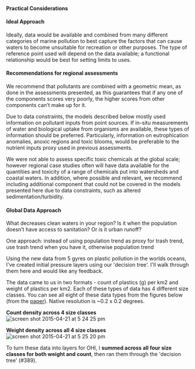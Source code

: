 #### Practical Considerations

#### Ideal Approach

Ideally, data would be available and combined from many different categories of marine pollution to best capture the factors that can cause waters to become unsuitable for recreation or other purposes. The type of reference point used will depend on the data available; a functional relationship would be best for setting limits to uses.

#### Recommendations for regional assessments

We recommend that pollutants are combined with a geometric mean, as done in the assessments presented, as this guarantees that if any one of the components scores very poorly, the higher scores from other components can’t make up for it.

Due to data constraints, the models described below mostly used information on pollutant inputs from point sources. If in-situ measurements of water and biological uptake from organisms are available, these types of information should be preferred. Particularly, information on eutrophication anomalies, anoxic regions and toxic blooms, would be preferable to the nutrient inputs proxy used in previous assessments.

We were not able to assess specific toxic chemicals at the global scale; however regional case studies often will have data available for the quantities and toxicity of a range of chemicals put into watersheds and coastal waters. In addition, where possible and relevant, we recommend including additional component that could not be covered in the models presented here due to data constraints, such as altered sedimentation/turbidity.

#### Global Data Approach

<!---From Ecuador--->

What decreases clean waters in your region? Is it when the population doesn’t have access to sanitation? Or is it urban runoff?

<!---From #145--->
One approach:
instead of using population trend as proxy for trash trend, use trash trend when you have it, otherwise population trend

<!---From issue #306--->

Using the new data from 5 gyres on plastic pollution in the worlds oceans, I've created initial pressure layers using our 'decision tree'. I'll walk through them here and would like any feedback.

The data came to us in two formats - count of plastics (g) per km2 and weight of plastics per km2. Each of these types of data has 4 different size classes. You can see all eight of these data types from the figures below (from the [paper](http://journals.plos.org/plosone/article?id=10.1371/journal.pone.0111913)). Native resolution is ~0.2 x 0.2 degrees.

**Count density across 4 size classes**
![screen shot 2015-04-21 at 5 24 25 pm](https://cloud.githubusercontent.com/assets/6842510/7265234/58e8ecbc-e84b-11e4-96f2-ddc91b7f7dbd.png)

**Weight density across all 4 size classes**
![screen shot 2015-04-21 at 5 25 20 pm](https://cloud.githubusercontent.com/assets/6842510/7265242/6e1aa65c-e84b-11e4-917e-a5de4d55c9f8.png)

To turn these data into layers for OHI, I **summed across all four size classes for both weight and count**, then ran them through the 'decision tree' (#389).
